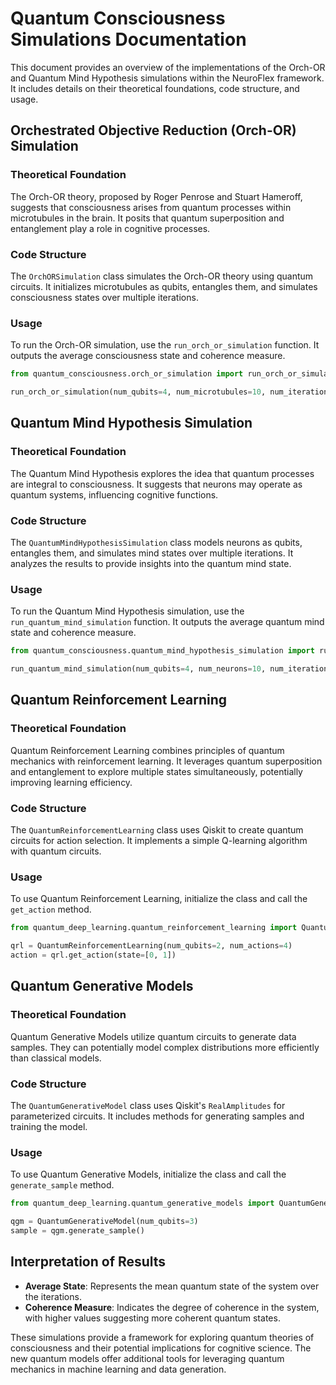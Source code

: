 # Quantum Consciousness Simulations Documentation

This document provides an overview of the implementations of the Orch-OR and Quantum Mind Hypothesis simulations within the NeuroFlex framework. It includes details on their theoretical foundations, code structure, and usage.

## Orchestrated Objective Reduction (Orch-OR) Simulation

### Theoretical Foundation
The Orch-OR theory, proposed by Roger Penrose and Stuart Hameroff, suggests that consciousness arises from quantum processes within microtubules in the brain. It posits that quantum superposition and entanglement play a role in cognitive processes.

### Code Structure
The `OrchORSimulation` class simulates the Orch-OR theory using quantum circuits. It initializes microtubules as qubits, entangles them, and simulates consciousness states over multiple iterations.

### Usage
To run the Orch-OR simulation, use the `run_orch_or_simulation` function. It outputs the average consciousness state and coherence measure.

```python
from quantum_consciousness.orch_or_simulation import run_orch_or_simulation

run_orch_or_simulation(num_qubits=4, num_microtubules=10, num_iterations=100)
```

## Quantum Mind Hypothesis Simulation

### Theoretical Foundation
The Quantum Mind Hypothesis explores the idea that quantum processes are integral to consciousness. It suggests that neurons may operate as quantum systems, influencing cognitive functions.

### Code Structure
The `QuantumMindHypothesisSimulation` class models neurons as qubits, entangles them, and simulates mind states over multiple iterations. It analyzes the results to provide insights into the quantum mind state.

### Usage
To run the Quantum Mind Hypothesis simulation, use the `run_quantum_mind_simulation` function. It outputs the average quantum mind state and coherence measure.

```python
from quantum_consciousness.quantum_mind_hypothesis_simulation import run_quantum_mind_simulation

run_quantum_mind_simulation(num_qubits=4, num_neurons=10, num_iterations=100)
```

## Quantum Reinforcement Learning

### Theoretical Foundation
Quantum Reinforcement Learning combines principles of quantum mechanics with reinforcement learning. It leverages quantum superposition and entanglement to explore multiple states simultaneously, potentially improving learning efficiency.

### Code Structure
The `QuantumReinforcementLearning` class uses Qiskit to create quantum circuits for action selection. It implements a simple Q-learning algorithm with quantum circuits.

### Usage
To use Quantum Reinforcement Learning, initialize the class and call the `get_action` method.

```python
from quantum_deep_learning.quantum_reinforcement_learning import QuantumReinforcementLearning

qrl = QuantumReinforcementLearning(num_qubits=2, num_actions=4)
action = qrl.get_action(state=[0, 1])
```

## Quantum Generative Models

### Theoretical Foundation
Quantum Generative Models utilize quantum circuits to generate data samples. They can potentially model complex distributions more efficiently than classical models.

### Code Structure
The `QuantumGenerativeModel` class uses Qiskit's `RealAmplitudes` for parameterized circuits. It includes methods for generating samples and training the model.

### Usage
To use Quantum Generative Models, initialize the class and call the `generate_sample` method.

```python
from quantum_deep_learning.quantum_generative_models import QuantumGenerativeModel

qgm = QuantumGenerativeModel(num_qubits=3)
sample = qgm.generate_sample()
```

## Interpretation of Results
- **Average State**: Represents the mean quantum state of the system over the iterations.
- **Coherence Measure**: Indicates the degree of coherence in the system, with higher values suggesting more coherent quantum states.

These simulations provide a framework for exploring quantum theories of consciousness and their potential implications for cognitive science. The new quantum models offer additional tools for leveraging quantum mechanics in machine learning and data generation.
